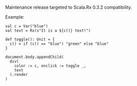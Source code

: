 Maintenance release targeted to Scala.Rx 0.3.2 compatibility.

Example:

    val c = Var("blue")
    val text = Rx(s"It is a ${c()} text!")

    def toggle(): Unit = {
      c() = if (c() == "blue") "green" else "blue"
    }

    document.body.appendChild(
      div(
        color := c, onclick := toggle _,
        text
      ).render
    )
